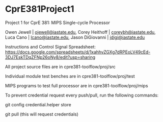 # CprE381Project1
Project 1 for CprE 381: MIPS Single-cycle Processor

Owen Jewell | ojewell@iastate.edu,
Corey Heithoff | coreybh@iastate.edu,
Luca Cano | lcano@iastate.edu,
Jason DiGiovanni | jdigi@iastate.edu

Instructions and Control Signal Spreadsheet: https://docs.google.com/spreadsheets/d/1xahhvZGXg7dRPEoLV49cEd-3DJ7EskTDqZFNp26oNy8/edit?usp=sharing

All project source files are in cpre381-toolflow/proj/src

Individual module test benches are in cpre381-toolflow/proj/test

MIPS programs to test full processor are in cpre381-toolflow/proj/mips


To prevent credential request every push/pull, run the following commands:

git config credential.helper store

git pull (this will request credentials)
